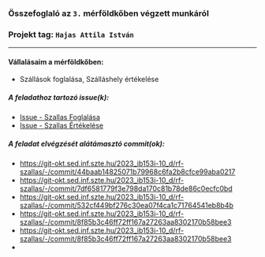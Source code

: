 ### Összefoglaló az `3.` mérföldkőben végzett munkáról

### Projekt tag: `Hajas Attila István`
___

#### Vállalásaim a mérföldkőben:

- Szállások foglalása, Szálláshely értékelése

##### A feladathoz tartozó issue(k):

- [Issue - Szallas Foglalása](https://git-okt.sed.inf.szte.hu/2023_ib153i-10_d/rf-szallas/-/issues/28)
- [Issue - Szallas Értékelése](https://git-okt.sed.inf.szte.hu/2023_ib153i-10_d/rf-szallas/-/issues/31)

##### A feladat elvégzését alátámasztó commit(ok):

- https://git-okt.sed.inf.szte.hu/2023_ib153i-10_d/rf-szallas/-/commit/44baab14825071b79968c6fa2b8cfce99aba0217
- https://git-okt.sed.inf.szte.hu/2023_ib153i-10_d/rf-szallas/-/commit/7df6581779f3e798da170c81b78de86c0ecfc0bd
- https://git-okt.sed.inf.szte.hu/2023_ib153i-10_d/rf-szallas/-/commit/532cf449bf276c30ea07f4ca1c71764541eb8b4b
- https://git-okt.sed.inf.szte.hu/2023_ib153i-10_d/rf-szallas/-/commit/8f85b3c46ff72ff167a27263aa8302170b58bee3
- https://git-okt.sed.inf.szte.hu/2023_ib153i-10_d/rf-szallas/-/commit/8f85b3c46ff72ff167a27263aa8302170b58bee3
- 